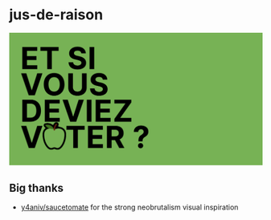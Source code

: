 # jus-de-raison

![](./app/opengraph-image.png)

## Big thanks

-   [y4aniv/saucetomate](https://saucetomate.xyz) for the strong neobrutalism visual inspiration
